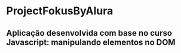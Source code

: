 # ProjectFokusByAlura

## Aplicação desenvolvida com base no curso Javascript: manipulando elementos no DOM